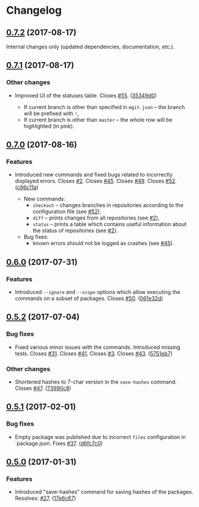 Changelog
=========

## [0.7.2](https://github.com/cksource/mgit2/compare/v0.7.1...v0.7.2) (2017-08-17)

Internal changes only (updated dependencies, documentation, etc.).

## [0.7.1](https://github.com/cksource/mgit2/compare/v0.7.0...v0.7.1) (2017-08-17)

### Other changes

* Improved UI of the statuses table. Closes [#55](https://github.com/cksource/mgit2/issues/55). ([35349d0](https://github.com/cksource/mgit2/commit/35349d0))

  * If current branch is other than specified in `mgit.json` – the branch will be prefixed with `!`,
  * If current branch is other than `master` – the whole row will be highlighted (in pink).


## [0.7.0](https://github.com/cksource/mgit2/compare/v0.6.0...v0.7.0) (2017-08-16)

### Features

* Introduced new commands and fixed bugs related to incorrectly displayed errors. Closes [#2](https://github.com/cksource/mgit2/issues/2). Closes [#45](https://github.com/cksource/mgit2/issues/45). Closes [#49](https://github.com/cksource/mgit2/issues/49). Closes [#52](https://github.com/cksource/mgit2/issues/52). ([c66c11a](https://github.com/cksource/mgit2/commit/c66c11a))

  * New commands:
    * `checkout` – changes branches in repositories according to the configuration file (see [#52](https://github.com/cksource/mgit2/issues/52)),
    * `diff` – prints changes from all repositories (see [#2](https://github.com/cksource/mgit2/issues/2)),
    * `status` – prints a table which contains useful information about the status of repositories (see [#2](https://github.com/cksource/mgit2/issues/2)).
  * Bug fixes:
    * known errors should not be logged as crashes (see [#45](https://github.com/cksource/mgit2/issues/45)).


## [0.6.0](https://github.com/cksource/mgit2/compare/v0.5.2...v0.6.0) (2017-07-31)

### Features

* Introduced `--ignore` and `--scope` options which allow executing the commands on a subset of packages. Closes [#50](https://github.com/cksource/mgit2/issues/50). ([061e32d](https://github.com/cksource/mgit2/commit/061e32d))


## [0.5.2](https://github.com/cksource/mgit2/compare/v0.5.1...v0.5.2) (2017-07-04)

### Bug fixes

* Fixed various minor issues with the commands. Introduced missing tests. Closes [#31](https://github.com/cksource/mgit2/issues/31). Closes [#41](https://github.com/cksource/mgit2/issues/41). Closes [#3](https://github.com/cksource/mgit2/issues/3). Closes [#43](https://github.com/cksource/mgit2/issues/43). ([5751eb7](https://github.com/cksource/mgit2/commit/5751eb7))

### Other changes

* Shortened hashes to 7-char version in the `save-hashes` command. Closes [#47](https://github.com/cksource/mgit2/issues/47). ([73990c8](https://github.com/cksource/mgit2/commit/73990c8))


## [0.5.1](https://github.com/cksource/mgit2/compare/v0.5.0...v0.5.1) (2017-02-01)

### Bug fixes

* Empty package was published due to incorrect `files` configuration in `package.json. Fixes [#37](https://github.com/cksource/mgit2/issues/37). ([d6fc7c0](https://github.com/cksource/mgit2/commit/d6fc7c0))


## [0.5.0](https://github.com/cksource/mgit2/compare/v0.4.1...v0.5.0) (2017-01-31)

### Features

* Introduced "save-hashes" command for saving hashes of the packages. Resolves: [#27](https://github.com/cksource/mgit2/issues/27). ([17e6c67](https://github.com/cksource/mgit2/commit/17e6c67))
